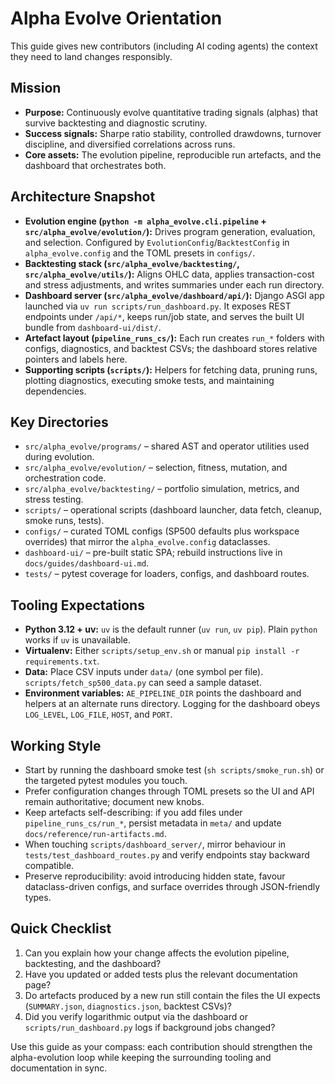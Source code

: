 # Alpha Evolve Orientation

This guide gives new contributors (including AI coding agents) the context they need to land changes responsibly.

## Mission
- **Purpose:** Continuously evolve quantitative trading signals (alphas) that survive backtesting and diagnostic scrutiny.
- **Success signals:** Sharpe ratio stability, controlled drawdowns, turnover discipline, and diversified correlations across runs.
- **Core assets:** The evolution pipeline, reproducible run artefacts, and the dashboard that orchestrates both.

## Architecture Snapshot
- **Evolution engine (`python -m alpha_evolve.cli.pipeline` + `src/alpha_evolve/evolution/`):** Drives program generation, evaluation, and selection. Configured by `EvolutionConfig`/`BacktestConfig` in `alpha_evolve.config` and the TOML presets in `configs/`.
- **Backtesting stack (`src/alpha_evolve/backtesting/`, `src/alpha_evolve/utils/`):** Aligns OHLC data, applies transaction-cost and stress adjustments, and writes summaries under each run directory.
- **Dashboard server (`src/alpha_evolve/dashboard/api/`):** Django ASGI app launched via `uv run scripts/run_dashboard.py`. It exposes REST endpoints under `/api/*`, keeps run/job state, and serves the built UI bundle from `dashboard-ui/dist/`.
- **Artefact layout (`pipeline_runs_cs/`):** Each run creates `run_*` folders with configs, diagnostics, and backtest CSVs; the dashboard stores relative pointers and labels here.
- **Supporting scripts (`scripts/`):** Helpers for fetching data, pruning runs, plotting diagnostics, executing smoke tests, and maintaining dependencies.

## Key Directories
- `src/alpha_evolve/programs/` – shared AST and operator utilities used during evolution.
- `src/alpha_evolve/evolution/` – selection, fitness, mutation, and orchestration code.
- `src/alpha_evolve/backtesting/` – portfolio simulation, metrics, and stress testing.
- `scripts/` – operational scripts (dashboard launcher, data fetch, cleanup, smoke runs, tests).
- `configs/` – curated TOML configs (SP500 defaults plus workspace overrides) that mirror the `alpha_evolve.config` dataclasses.
- `dashboard-ui/` – pre-built static SPA; rebuild instructions live in `docs/guides/dashboard-ui.md`.
- `tests/` – pytest coverage for loaders, configs, and dashboard routes.

## Tooling Expectations
- **Python 3.12 + uv:** `uv` is the default runner (`uv run`, `uv pip`). Plain `python` works if `uv` is unavailable.
- **Virtualenv:** Either `scripts/setup_env.sh` or manual `pip install -r requirements.txt`.
- **Data:** Place CSV inputs under `data/` (one symbol per file). `scripts/fetch_sp500_data.py` can seed a sample dataset.
- **Environment variables:** `AE_PIPELINE_DIR` points the dashboard and helpers at an alternate runs directory. Logging for the dashboard obeys `LOG_LEVEL`, `LOG_FILE`, `HOST`, and `PORT`.

## Working Style
- Start by running the dashboard smoke test (`sh scripts/smoke_run.sh`) or the targeted pytest modules you touch.
- Prefer configuration changes through TOML presets so the UI and API remain authoritative; document new knobs.
- Keep artefacts self-describing: if you add files under `pipeline_runs_cs/run_*`, persist metadata in `meta/` and update `docs/reference/run-artifacts.md`.
- When touching `scripts/dashboard_server/`, mirror behaviour in `tests/test_dashboard_routes.py` and verify endpoints stay backward compatible.
- Preserve reproducibility: avoid introducing hidden state, favour dataclass-driven configs, and surface overrides through JSON-friendly types.

## Quick Checklist
1. Can you explain how your change affects the evolution pipeline, backtesting, and the dashboard?
2. Have you updated or added tests plus the relevant documentation page?
3. Do artefacts produced by a new run still contain the files the UI expects (`SUMMARY.json`, `diagnostics.json`, backtest CSVs)?
4. Did you verify logarithmic output via the dashboard or `scripts/run_dashboard.py` logs if background jobs changed?

Use this guide as your compass: each contribution should strengthen the alpha-evolution loop while keeping the surrounding tooling and documentation in sync.
